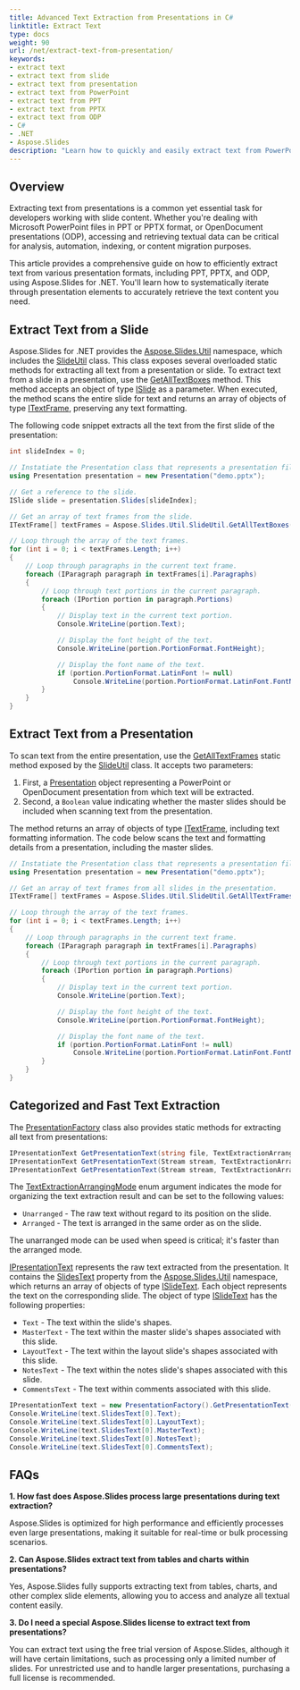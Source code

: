 ```yaml
---
title: Advanced Text Extraction from Presentations in C#
linktitle: Extract Text
type: docs
weight: 90
url: /net/extract-text-from-presentation/
keywords:
- extract text
- extract text from slide
- extract text from presentation
- extract text from PowerPoint
- extract text from PPT
- extract text from PPTX
- extract text from ODP
- C#
- .NET
- Aspose.Slides
description: "Learn how to quickly and easily extract text from PowerPoint presentations using Aspose.Slides for .NET. Follow our simple, step-by-step guide to save time and efficiently access slide content in your applications."
---
```


## **Overview**

Extracting text from presentations is a common yet essential task for developers working with slide content. Whether you're dealing with Microsoft PowerPoint files in PPT or PPTX format, or OpenDocument presentations (ODP), accessing and retrieving textual data can be critical for analysis, automation, indexing, or content migration purposes.

This article provides a comprehensive guide on how to efficiently extract text from various presentation formats, including PPT, PPTX, and ODP, using Aspose.Slides for .NET. You'll learn how to systematically iterate through presentation elements to accurately retrieve the text content you need.

## **Extract Text from a Slide**

Aspose.Slides for .NET provides the [Aspose.Slides.Util](https://reference.aspose.com/slides/net/aspose.slides.util/) namespace, which includes the [SlideUtil](https://reference.aspose.com/slides/net/aspose.slides.util/slideutil/) class. This class exposes several overloaded static methods for extracting all text from a presentation or slide. To extract text from a slide in a presentation, use the [GetAllTextBoxes](https://reference.aspose.com/slides/net/aspose.slides.util/slideutil/getalltextboxes/) method. This method accepts an object of type [ISlide](https://reference.aspose.com/slides/net/aspose.slides/islide/) as a parameter. When executed, the method scans the entire slide for text and returns an array of objects of type [ITextFrame](https://reference.aspose.com/slides/net/aspose.slides/itextframe/), preserving any text formatting.

The following code snippet extracts all the text from the first slide of the presentation:

```cs
int slideIndex = 0;

// Instatiate the Presentation class that represents a presentation file (PPT, PPTX, ODP, etc.).
using Presentation presentation = new Presentation("demo.pptx");

// Get a reference to the slide.
ISlide slide = presentation.Slides[slideIndex];

// Get an array of text frames from the slide.
ITextFrame[] textFrames = Aspose.Slides.Util.SlideUtil.GetAllTextBoxes(slide);

// Loop through the array of the text frames.
for (int i = 0; i < textFrames.Length; i++)
{
    // Loop through paragraphs in the current text frame.
    foreach (IParagraph paragraph in textFrames[i].Paragraphs)
    {
        // Loop through text portions in the current paragraph.
        foreach (IPortion portion in paragraph.Portions)
        {
            // Display text in the current text portion.
            Console.WriteLine(portion.Text);

            // Display the font height of the text.
            Console.WriteLine(portion.PortionFormat.FontHeight);

            // Display the font name of the text.
            if (portion.PortionFormat.LatinFont != null)
                Console.WriteLine(portion.PortionFormat.LatinFont.FontName);
        }
    }
}
```

## **Extract Text from a Presentation**

To scan text from the entire presentation, use the [GetAllTextFrames](https://reference.aspose.com/slides/net/aspose.slides.util/slideutil/getalltextframes/) static method exposed by the [SlideUtil](https://reference.aspose.com/slides/net/aspose.slides.util/slideutil/) class. It accepts two parameters:

1. First, a [Presentation](https://reference.aspose.com/slides/net/aspose.slides/presentation/) object representing a PowerPoint or OpenDocument presentation from which text will be extracted.
1. Second, a `Boolean` value indicating whether the master slides should be included when scanning text from the presentation.

The method returns an array of objects of type [ITextFrame](https://reference.aspose.com/slides/net/aspose.slides/itextframe/), including text formatting information. The code below scans the text and formatting details from a presentation, including the master slides.

```cs
// Instatiate the Presentation class that represents a presentation file (PPT, PPTX, ODP, etc.).
using Presentation presentation = new Presentation("demo.pptx");

// Get an array of text frames from all slides in the presentation.
ITextFrame[] textFrames = Aspose.Slides.Util.SlideUtil.GetAllTextFrames(presentation, true);

// Loop through the array of the text frames.
for (int i = 0; i < textFrames.Length; i++)
{
    // Loop through paragraphs in the current text frame.
    foreach (IParagraph paragraph in textFrames[i].Paragraphs)
    {
        // Loop through text portions in the current paragraph.
        foreach (IPortion portion in paragraph.Portions)
        {
            // Display text in the current text portion.
            Console.WriteLine(portion.Text);

            // Display the font height of the text.
            Console.WriteLine(portion.PortionFormat.FontHeight);

            // Display the font name of the text.
            if (portion.PortionFormat.LatinFont != null)
                Console.WriteLine(portion.PortionFormat.LatinFont.FontName);
        }
    }
}
```

## **Categorized and Fast Text Extraction**

The [PresentationFactory](https://reference.aspose.com/slides/net/aspose.slides/presentationfactory/) class also provides static methods for extracting all text from presentations:

``` cs
IPresentationText GetPresentationText(string file, TextExtractionArrangingMode mode);
IPresentationText GetPresentationText(Stream stream, TextExtractionArrangingMode mode);
IPresentationText GetPresentationText(Stream stream, TextExtractionArrangingMode mode, ILoadOptions options);
```

The [TextExtractionArrangingMode](https://reference.aspose.com/slides/net/aspose.slides/textextractionarrangingmode/) enum argument indicates the mode for organizing the text extraction result and can be set to the following values:
- `Unarranged` - The raw text without regard to its position on the slide.
- `Arranged` - The text is arranged in the same order as on the slide.

The unarranged mode can be used when speed is critical; it's faster than the arranged mode.

[IPresentationText](https://reference.aspose.com/slides/net/aspose.slides/ipresentationtext/) represents the raw text extracted from the presentation. It contains the [SlidesText](https://reference.aspose.com/slides/net/aspose.slides/islidetext/) property from the [Aspose.Slides.Util](https://reference.aspose.com/slides/net/aspose.slides.util/) namespace, which returns an array of objects of type [ISlideText](https://reference.aspose.com/slides/net/aspose.slides/islidetext/). Each object represents the text on the corresponding slide. The object of type [ISlideText](https://reference.aspose.com/slides/net/aspose.slides/islidetext/) has the following properties:

- `Text` - The text within the slide's shapes.
- `MasterText` - The text within the master slide's shapes associated with this slide.
- `LayoutText` - The text within the layout slide's shapes associated with this slide.
- `NotesText` - The text within the notes slide's shapes associated with this slide.
- `CommentsText` - The text within comments associated with this slide.

```cs
IPresentationText text = new PresentationFactory().GetPresentationText("presentation.ppt", TextExtractionArrangingMode.Unarranged);
Console.WriteLine(text.SlidesText[0].Text);
Console.WriteLine(text.SlidesText[0].LayoutText);
Console.WriteLine(text.SlidesText[0].MasterText);
Console.WriteLine(text.SlidesText[0].NotesText);
Console.WriteLine(text.SlidesText[0].CommentsText);
```

## **FAQs**

**1. How fast does Aspose.Slides process large presentations during text extraction?**

Aspose.Slides is optimized for high performance and efficiently processes even large presentations, making it suitable for real-time or bulk processing scenarios.

**2. Can Aspose.Slides extract text from tables and charts within presentations?**

Yes, Aspose.Slides fully supports extracting text from tables, charts, and other complex slide elements, allowing you to access and analyze all textual content easily.

**3. Do I need a special Aspose.Slides license to extract text from presentations?**

You can extract text using the free trial version of Aspose.Slides, although it will have certain limitations, such as processing only a limited number of slides. For unrestricted use and to handle larger presentations, purchasing a full license is recommended.

